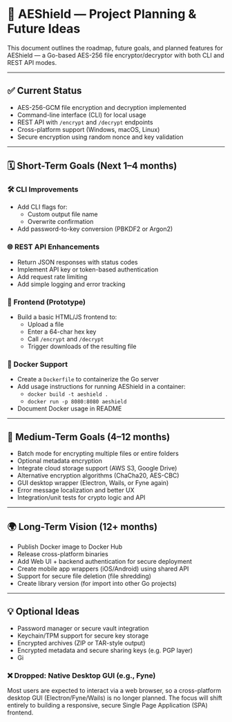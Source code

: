 # 🧭 AEShield — Project Planning & Future Ideas

This document outlines the roadmap, future goals, and planned features for AEShield — a Go-based AES-256 file encryptor/decryptor with both CLI and REST API modes.

---

## ✅ Current Status

- AES-256-GCM file encryption and decryption implemented
- Command-line interface (CLI) for local usage
- REST API with `/encrypt` and `/decrypt` endpoints
- Cross-platform support (Windows, macOS, Linux)
- Secure encryption using random nonce and key validation

---

## 🗓️ Short-Term Goals (Next 1–4 months)

### 🛠 CLI Improvements
- Add CLI flags for:
  - Custom output file name
  - Overwrite confirmation
- Add password-to-key conversion (PBKDF2 or Argon2)

### 🌐 REST API Enhancements
- Return JSON responses with status codes
- Implement API key or token-based authentication
- Add request rate limiting
- Add simple logging and error tracking

### 🎨 Frontend (Prototype)
- Build a basic HTML/JS frontend to:
  - Upload a file
  - Enter a 64-char hex key
  - Call `/encrypt` and `/decrypt`
  - Trigger downloads of the resulting file

### 🐳 Docker Support
- Create a `Dockerfile` to containerize the Go server
- Add usage instructions for running AEShield in a container:
  - `docker build -t aeshield .`
  - `docker run -p 8080:8080 aeshield`
- Document Docker usage in README

---

## 🚀 Medium-Term Goals (4–12 months)

- Batch mode for encrypting multiple files or entire folders
- Optional metadata encryption
- Integrate cloud storage support (AWS S3, Google Drive)
- Alternative encryption algorithms (ChaCha20, AES-CBC)
- GUI desktop wrapper (Electron, Wails, or Fyne again)
- Error message localization and better UX
- Integration/unit tests for crypto logic and API

---

## 🌍 Long-Term Vision (12+ months)

- Publish Docker image to Docker Hub
- Release cross-platform binaries
- Add Web UI + backend authentication for secure deployment
- Create mobile app wrappers (iOS/Android) using shared API
- Support for secure file deletion (file shredding)
- Create library version (for import into other Go projects)

---

## 💡 Optional Ideas

- Password manager or secure vault integration
- Keychain/TPM support for secure key storage
- Encrypted archives (ZIP or TAR-style output)
- Encrypted metadata and secure sharing keys (e.g. PGP layer)
- Gi

### ❌ Dropped: Native Desktop GUI (e.g., Fyne)

Most users are expected to interact via a web browser, so a cross-platform desktop GUI (Electron/Fyne/Wails) is no longer planned. The focus will shift entirely to building a responsive, secure Single Page Application (SPA) frontend.

